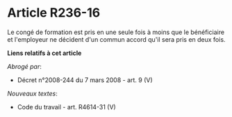 # Article R236-16

Le congé de formation est pris en une seule fois à moins que le bénéficiaire et l'employeur ne décident d'un commun accord
qu'il sera pris en deux fois.

**Liens relatifs à cet article**

_Abrogé par_:

  - Décret n°2008-244 du 7 mars 2008 - art. 9 (V)

_Nouveaux textes_:

  - Code du travail - art. R4614-31 (V)
